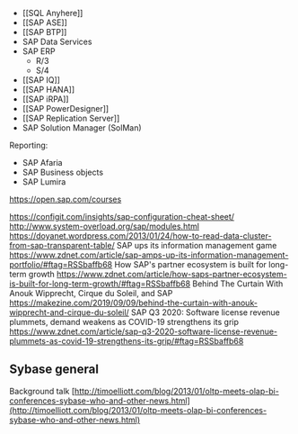 - [[SQL Anyhere]]
- [[SAP ASE]]
- [[SAP BTP]]
- SAP Data Services
- SAP ERP
	- R/3
	- S/4
- [[SAP IQ]]
- [[SAP HANA]]
- [[SAP iRPA]]
- [[SAP PowerDesigner]]
- [[SAP Replication Server]]
- SAP Solution Manager (SolMan)


Reporting:
- SAP Afaria
- SAP Business objects
- SAP Lumira


https://open.sap.com/courses

https://configit.com/insights/sap-configuration-cheat-sheet/
http://www.system-overload.org/sap/modules.html
https://doyanet.wordpress.com/2013/01/24/how-to-read-data-cluster-from-sap-transparent-table/
SAP ups its information management game https://www.zdnet.com/article/sap-amps-up-its-information-management-portfolio/#ftag=RSSbaffb68
How SAP's partner ecosystem is built for long-term growth https://www.zdnet.com/article/how-saps-partner-ecosystem-is-built-for-long-term-growth/#ftag=RSSbaffb68
Behind The Curtain With Anouk Wipprecht, Cirque du Soleil, and SAP https://makezine.com/2019/09/09/behind-the-curtain-with-anouk-wipprecht-and-cirque-du-soleil/
SAP Q3 2020: Software license revenue plummets, demand weakens as COVID-19 strengthens its grip https://www.zdnet.com/article/sap-q3-2020-software-license-revenue-plummets-as-covid-19-strengthens-its-grip/#ftag=RSSbaffb68

## Sybase general

Background talk [http://timoelliott.com/blog/2013/01/oltp-meets-olap-bi-conferences-sybase-who-and-other-news.html](http://timoelliott.com/blog/2013/01/oltp-meets-olap-bi-conferences-sybase-who-and-other-news.html)



